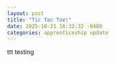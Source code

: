 ```yaml
---
layout: post
title: "Tic Tac Toe!"
date: 2025-10-21 16:32:32 -0400
categories: apprenticeship update
---
```



ttt testing



